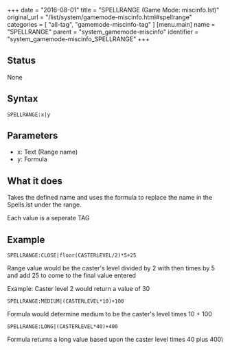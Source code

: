 +++
date = "2016-08-01"
title = "SPELLRANGE (Game Mode: miscinfo.lst)"
original_url = "/list/system/gamemode-miscinfo.html#spellrange"
categories = [ "all-tag", "gamemode-miscinfo-tag" ]
[menu.main]
    name = "SPELLRANGE"
    parent = "system_gamemode-miscinfo"
    identifier = "system_gamemode-miscinfo_SPELLRANGE"
+++

## Status

None

## Syntax

`SPELLRANGE:x|y`

## Parameters

-   x: Text (Range name)
-   y: Formula



What it does
------------

Takes the defined name and uses the formula to replace the name in the
Spells.lst under the range.

Each value is a seperate TAG

Example
-------

`SPELLRANGE:CLOSE|floor(CASTERLEVEL/2)*5+25`

Range value would be the caster's level divided by 2 with then times by
5 and add 25 to come to the final value entered

Example: Caster level 2 would return a value of 30

`SPELLRANGE:MEDIUM|(CASTERLEVEL*10)+100`

Formula would determine medium to be the caster's level times 10 + 100

`SPELLRANGE:LONG|(CASTERLEVEL*40)+400`

Formula returns a long value based upon the caster level times 40 plus
400\


